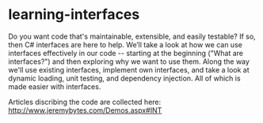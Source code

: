 learning-interfaces
===================

Do you want code that's maintainable, extensible, and easily testable? If so, then C# interfaces are here to help. We’ll take a look at how we can use interfaces effectively in our code -- starting at the beginning ("What are interfaces?") and then exploring why we want to use them. Along the way we'll use existing interfaces, implement own interfaces, and take a look at dynamic loading, unit testing, and dependency injection. All of which is made easier with interfaces. 

Articles discribing the code are collected here: http://www.jeremybytes.com/Demos.aspx#INT
